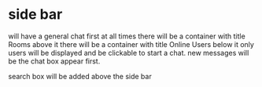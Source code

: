 # side bar
  will have a general chat first at all times
  there will be a container with title Rooms above it
  there will be a container with title Online Users below it
  only users will be displayed and be clickable to start a chat.
  new messages will be the chat box appear first.

  search box will be added above the side bar